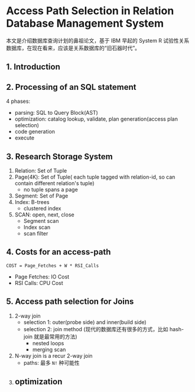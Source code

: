 # Access Path Selection in Relation Database Management System

本文是介绍数据库查询计划的鼻祖论文，基于 IBM 早起的 System R 试验性关系数据库，在现在看来，应该是关系数据库的“旧石器时代”。

## 1. Introduction

## 2. Processing of an SQL statement
4 phases:
- parsing: SQL to Query Block(AST)
- optimization: catalog lookup, validate, plan generation(access plan selection)
- code generation
- execute

## 3. Research Storage System
1. Relation: Set of Tuple
2. Page(4K): Set of Tuple( each tuple tagged with relation-id, so can contain different relation's tuple)
   - no tuple spans a page 
3. Segment: Set of Page
4. Index: B-trees
   - clustered index
5. SCAN: open, next, close
   - Segment scan
   - Index scan
   - scan filter

## 4. Costs for an access-path
`COST = Page_Fetches + W * RSI_Calls`
- Page Fetches: IO Cost
- RSI Calls: CPU Cost

## 5. Access path selection for Joins
1. 2-way join
   - selection 1: outer(probe side) and inner(build side)
   - selection 2: join method (现代的数据库还有很多的方式，比如 hash-join 就是最常用的方法)
     - nested loops
     - merging scan
2. N-way join is a recur 2-way join
   - paths: 最多 `N!` 种可能性
3. optimization
   - 
